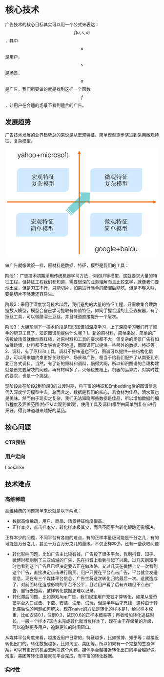 # 核心技术

广告技术的核心目标其实可以用一个公式来表达： $$f(u,s,a)$$ ，其中 $$u$$ 是用户， $$s$$ 是场景， $$a$$ 是广告，我们所要做的就是找到这样一个函数 $$f$$ ，让用户在合适的场景下看到适合的广告。

## 发展趋势

广告技术发展的业界趋势总的来说是从宏观特征、简单模型逐步演进到采用微观特征、复杂模型。

![](../../../.gitbook/assets/screenshot-from-2019-11-24-22-34-27.png)

做广告就像做饭一样，原材料是数据、特征，模型是我们的工具： 

阶段1：广告技术初期采用传统机器学习方法，例如LR等模型，这就要求大量的特征工程，但特征工程我们都知道，需要很深的业务理解而且比较玄学，就像我们要炒土豆，但是刀工不行，只能切片，如果进行简单的醋溜后能吃，但是不够入味，要是切片不够薄还容易生。

阶段2：采用了深度学习技术以后，我们避免的大量的特征工程，只需收集合理数据放入模型，模型会自己学习提取有价值特征，如同手握合适的土豆去皮器，有了擦丝工具，可以做醋溜土豆丝，并且味道直接提升一个层次。

阶段3：大胆预测下一技术阶段是知识图谱加深度学习，上了深度学习我们有了顺手的厨卫工具了，知识图谱能提供什么呢？1、新的原材料，简单来说，简单的广告投放场景就像炒西红柿，对原材料和工具的要求都不大，但复杂的场景广告有如做佛跳墙，材料都不太够肯定不地道，而图谱可以提供一些额外的数据、特征等；2、调料，有了原料和工具，调料不好味道也不行，图谱可以提供一些结构化信息，可以用来加约束更好关联用户、场景和广告，相当于给我们配齐了从南亚到东北亚各式调料。当然，有了新的原料和调料，锅得大啊，所以知识图谱的合理构建就是首先要解决的问题。再有材料多了，火候也要跟上，机器的运算力，对实时性的要求，也是一个挑战。

现阶段处在阶段2到阶段3的过渡时期，将丰富的特征和Embedding后的图谱信息代入深度学习模型中去。总而言之，数据是我们的核心，若食材为佳品，清水蒸也是美味。然而由于现实之复杂，我们无法知晓哪些数据是佳品，所以增加数据的细节程度及涵盖范围\(特征从宏观到微观\)，使用工具及调料\(模型由简单到复杂\)进行烹饪，得到味道越来越好的菜品。

## 核心问题

### CTR预估

### 用户定向

Lookalike

## 技术难点

### 高维稀疏

高维稀疏的问题简单来说就是以下两点：

* 数据高维稀疏，用户、商品、场景特征维度很高。
* 正样本少，点击样本少，转化样本极其少，而且不同平台转化跟踪还需解决。

正样本少的问题，不同平台有各自的难点，有的正样本量级可能是千分之几，有的可能是万分之几，甚至十万百万分之几的量级。不仅正样本少，还有一些获取问题

* 转化影响问题，比如广告主比较有钱，广告投了很多平台，我刷抖音、知乎、微博时都刷到了三亚旅游的广告，先在抖音上看到引起了兴趣，过几天刷知乎时也看到这个广告且已经决定要去正在做攻略，又过几天在微博上又一次看到这个广告，直接决定点击进行购买。用户只要在平台点击广告，平台就会发送信息，现在有三个媒体平台信息，广告主将这次转化归给最后一次。这就造成了，对前面转化造成影响的平台不公平，且若用户看了后有兴趣但不点击广告，自行去搜索，这样转化数据更难以记录。
* 转化滞后问题，比如游戏App广告，我们规定用户充钱才算转化，如果从爱奇艺平台入口点击、下载、安装、注册、试玩，但是半年后才充钱，这种由于转化滞后性的问题如何解决。现在naive的方法是转化的样本是1，给以样本权重，比如安装0.1，注册0.3，试玩0.6的正样本概率等；再者增加转化追踪时长，一般一个样本7天内未完成转化就当负样本了，现在由于存储量的升级，可以追踪更多用户，追踪更长的时间窗口。

从媒体平台角度来看，越接近用户日常的，特征越多，比如微博、知乎等；越接近转化出口的，转化数据越多，比如淘宝、美团等。所以如果有一个完整的生态体系，可以有更好的机会去解决这个问题。媒体平台越接近转化出口的平台越好做。淘宝、美团等转化直接就在平台完成，有丰富的转化数据。

### 实时性

